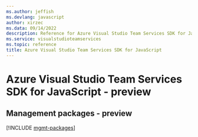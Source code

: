 ```yaml
---
ms.author: jeffish
ms.devlang: javascript
author: xirzec
ms.data: 09/14/2022
description: Reference for Azure Visual Studio Team Services SDK for JavaScript
ms.service: visualstudioteamservices
ms.topic: reference
title: Azure Visual Studio Team Services SDK for JavaScript
---
```

# Azure Visual Studio Team Services SDK for JavaScript - preview

## Management packages - preview
[!INCLUDE [mgmt-packages](visual-studio-team-services-mgmt-index.md)]